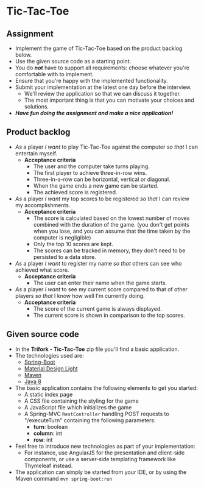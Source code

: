 # Tic-Tac-Toe

## Assignment
* Implement the game of Tic-Tac-Toe based on the product backlog below.
* Use the given source code as a starting point.
* You do ***not*** have to support all requirements: choose whatever you're comfortable with to implement.
* Ensure that you're happy with the implemented functionality.
* Submit your implementation at the latest one day before the interview.
  * We'll review the application so that we can discuss it together.
  * The most important thing is that you can motivate your choices and solutions.
* ***Have fun doing the assignment and make a nice application!***  

## Product backlog
* *As* a player *I want* to play Tic-Tac-Toe against the computer *so that* I can entertain myself.
  * **Acceptance criteria**
    * The user and the computer take turns playing.
    * The first player to achieve three-in-row wins.
    * Three-in-a-row can be horizontal, vertical or diagonal.
    * When the game ends a new game can be started.
    * The achieved score is registered.
* *As* a player *I want* my top scores to be registered *so that* I can review my accomplishments.   
  * **Acceptance criteria**
    * The score is calculated based on the lowest number of moves combined with the duration of the game.
      (you don't get points when you lose, and you can assume that the time taken by the computer is negligible)
    * Only the top 10 scores are kept.
    * The scores can be tracked in memory, they don't need to be persisted to a data store.
* *As* a player *I want* to register my name *so that* others can see who achieved what score.
  * **Acceptance criteria**
    * The user can enter their name when the game starts.
* *As* a player *I want* to see my current score compared to that of other players *so that* I know how well I'm currently doing.
  * **Acceptance criteria**
    * The score of the current game is always displayed.
    * The current score is shown in comparison to the top scores.
  
## Given source code
* In the **Trifork - Tic-Tac-Toe** zip file you'll find a basic application.
* The technologies used are:
  * [Spring-Boot](http://projects.spring.io/spring-boot/)
  * [Material Design Light](http://www.getmdl.io/)
  * [Maven](https://maven.apache.org/)
  * [Java 8](http://www.oracle.com/technetwork/java/javase/overview/java8-2100321.html)
* The basic application contains the following elements to get you started:
  * A static index page
  * A CSS file containing the styling for the game
  * A JavaScript file which initializes the game
  * A Spring-MVC `RestController` handling POST requests to "/executeTurn" containing the following parameters:
    * **turn**: boolean
    * **column**: int
    * **row**: int
* Feel free to introduce new technologies as part of your implementation:
  * For instance, use AngularJS for the presentation and client-side components, 
    or use a server-side templating framework like Thymeleaf instead.
* The application can simply be started from your IDE, or by using the Maven command ```mvn spring-boot:run``` 